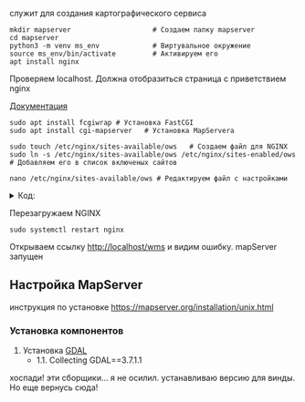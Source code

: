 служит для создания картографического сервиса

    mkdir mapserver                    # Создаем папку mapserver
    cd mapserver
    python3 -m venv ms_env             # Виртувальное окружение
    source ms_env/bin/activate         # Активируем его
    apt install nginx

Проверяем localhost. Должна отобразиться страница с приветствием nginx

[Документация](https://download.osgeo.org/mapserver/docs/MapServer.pdf)
  

    sudo apt install fcgiwrap # Установка FastCGI
    sudo apt install cgi-mapserver   # Установка MapServera

    sudo touch /etc/nginx/sites-available/ows   # Создаем файл для NGINX
    sudo ln -s /etc/nginx/sites-available/ows /etc/nginx/sites-enabled/ows  # Добавляем его в список включеных сайтов

    nano /etc/nginx/sites-available/ows # Редактируем файл с настройками

<details>
    <summary>Код:</summary>

    server {
    listen       80;
    server_name  127.0.0.1;

    gzip                             off;
    fastcgi_param GATEWAY_INTERFACE  CGI/1.1;
    fastcgi_param SERVER_SOFTWARE    nginx;
    fastcgi_param SERVER_ADDR        $server_addr;
    fastcgi_param SERVER_PORT        $server_port;
    fastcgi_param SERVER_NAME        $server_name;
    fastcgi_param SERVER_PROTOCOL    $server_protocol;
    fastcgi_param REMOTE_ADDR        $remote_addr;
    fastcgi_param REMOTE_PORT        $remote_port;
    fastcgi_param DOCUMENT_URI       $document_uri;
    fastcgi_param DOCUMENT_ROOT      $document_root;
    fastcgi_param CONTENT_TYPE       $content_type;
    fastcgi_param CONTENT_LENGTH     $content_length;
    fastcgi_param SCRIPT_NAME        $fastcgi_script_name;
    fastcgi_param REQUEST_URI        $request_uri;

    location /wfs {
        fastcgi_pass                     unix:/var/run/fcgiwrap.socket;
        fastcgi_param SCRIPT_FILENAME    /usr/lib/cgi-bin/mapserv;
        fastcgi_param MS_MAPFILE         /home/rykovd/wfs.map;
        fastcgi_param REQUEST_METHOD     $request_method;
        fastcgi_param QUERY_STRING       $query_string;
    }

    location /wms {
        fastcgi_pass                     unix:/var/run/fcgiwrap.socket;
        fastcgi_param SCRIPT_FILENAME    /usr/lib/cgi-bin/mapserv;
        fastcgi_param MS_MAPFILE         /home/rykovd/wms.map;
        fastcgi_param REQUEST_METHOD     $request_method;
        fastcgi_param QUERY_STRING       $query_string;
    }

    location /qgis {
        fastcgi_pass                     unix:/var/run/fcgiwrap.socket;
        fastcgi_param SCRIPT_FILENAME    /usr/lib/cgi-bin/qgis_mapserv.fcgi;
        fastcgi_param QGIS_PROJECT_FILE  /home/rykovd/RU-SPE/qgis-mapnik.qgs;
        fastcgi_param REQUEST_METHOD     $request_method;
        fastcgi_param QUERY_STRING       $query_string;
    }
    }

Источник: [nextgis.github.io/](http://nextgis.github.io/webgis_course/2/mapserver_install.html)
</details>

Перезагружаем NGINX

    sudo systemctl restart nginx

Открываем ссылку [http://localhost/wms](http://localhost/wms) и видим ошибку. mapServer запущен

<!-- Жмём <kbd>Ctrl</kbd> + <kbd>1</kbd>  -->

## Настройка MapServer

инструкция по установке https://mapserver.org/installation/unix.html

### Установка компонентов
1. Установка [GDAL](https://mothergeo-py.readthedocs.io/en/latest/development/how-to/gdal-ubuntu-pkg.html)
    + 1.1. Collecting GDAL==3.7.1.1

хоспади! эти сборщики... я не осилил. устанавливаю версию для винды. Но еще вернусь сюда! 